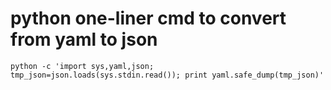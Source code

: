 # python one-liner cmd to convert from yaml to json

```consonle
python -c 'import sys,yaml,json; tmp_json=json.loads(sys.stdin.read()); print yaml.safe_dump(tmp_json)'
```
